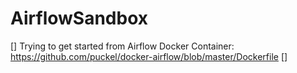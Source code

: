 # AirflowSandbox
[] Trying to get started from Airflow Docker Container: https://github.com/puckel/docker-airflow/blob/master/Dockerfile
[] 
